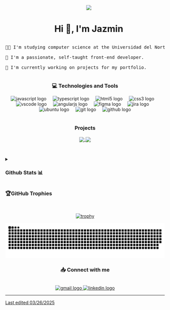 
<div id="user-content-toc">
  <ul align="center">
    <img src= "https://media1.giphy.com/media/v1.Y2lkPTc5MGI3NjExcnBhbW9zdmg3ajUxMXF3cHo5ZTFsd3oyOTR1cjYyMmNxM3I5MWlhdCZlcD12MV9pbnRlcm5hbF9naWZfYnlfaWQmY3Q9cw/fo0HtwcJzNUcOlRdFc/giphy.gif" width="100"/>
    <summary><h1 style="display: inline-block">Hi 👋, I'm Jazmin</h1></summary>
  </ul>
</div>
<pre>
👩‍💻 I'm studying computer science at the Universidad del Norte.<br>
💭 I'm a passionate, self-taught front-end developer.<br>
🔭 I'm currently working on projects for my portfolio.<br>
</pre>

<div align="center">
  <h3>💻 Technologies and Tools</h3>
  <img src="https://cdn.jsdelivr.net/gh/devicons/devicon/icons/javascript/javascript-original.svg" height="30" alt="javascript logo"  />
  <img width="12" />
  <img src="https://cdn.jsdelivr.net/gh/devicons/devicon/icons/typescript/typescript-original.svg" height="30" alt="typescript logo"  />
  <img width="12" />
  <img src="https://cdn.jsdelivr.net/gh/devicons/devicon/icons/html5/html5-original.svg" height="30" alt="html5 logo"  />
  <img width="12" />
  <img src="https://cdn.jsdelivr.net/gh/devicons/devicon/icons/css3/css3-original.svg" height="30" alt="css3 logo"  />
  <img width="12" />
  <img src="https://cdn.jsdelivr.net/gh/devicons/devicon/icons/vscode/vscode-original.svg" height="30" alt="vscode logo"  />
  <img width="12" />
  <img src="https://cdn.jsdelivr.net/gh/devicons/devicon/icons/angularjs/angularjs-original.svg" height="30" alt="angularjs logo"  />
  <img width="12" />
  <img src="https://cdn.jsdelivr.net/gh/devicons/devicon/icons/figma/figma-original.svg" height="30" alt="figma logo"  />
  <img width="12" />
  <img src="https://cdn.jsdelivr.net/gh/devicons/devicon/icons/jira/jira-original.svg" height="30" alt="jira logo"  />
  <img width="12" />
  <img src="https://cdn.jsdelivr.net/gh/devicons/devicon/icons/ubuntu/ubuntu-plain.svg" height="30" alt="ubuntu logo"  />
  <img width="12" />
  <img src="https://cdn.jsdelivr.net/gh/devicons/devicon/icons/git/git-original.svg" height="30" alt="git logo"  />
  <img width="12" />
  <img src="https://cdn.jsdelivr.net/gh/devicons/devicon/icons/github/github-original.svg" height="30" alt="github logo"  />
</div>

<br clear="both">

<div align="center">
<h3>Projects</h3>

   <a href="https://github.com/Nneji123/Website-Blocker">

  <img align="center" src="https://github-readme-stats.vercel.app/api/pin/?username=imjazmina&repo=dic-coffe&theme=tokyonight" />

</a>  


<a href="https://github.com/Nneji123/Alien-Shooter">

  <!-- Change the `github-readme-stats.anuraghazra1.vercel.app` to `github-readme-stats.vercel.app`  -->

  <img align="center" src="https://github-readme-stats.anuraghazra1.vercel.app/api/pin/?username=imjazmina&repo=JJNY&theme=tokyonight" />

</a> <br>

</div>

<details> 
   <summary><h3> Github Stats 📊</summary>
<br>
  <div align="center">
  <h4>Profile Stats</h4>
  <p>
      <a href="https://github.com/anuraghazra/github-readme-stats"><img alt="Ifeanyi's Github Stats" src="https://github-readme-stats.vercel.app/api?username=imjazmina&show_icons=true&count_private=true&theme=tokyonight" height="192px"/></a>
<br>
    <h4>Top Langs</h4>
  &nbsp;
	  <img src="https://github-readme-stats.vercel.app/api/top-langs?username=imjazmina&show_icons=true&locale=en&layout=compact&theme=tokyonight" alt="nneji123" height="192px"/>
  <br>
    </div>
  </p>
</details>
     
<h3> 🏆GitHub Trophies </h3>
     <br>
<div align="center">   
  
[![trophy](https://github-profile-trophy.vercel.app/?username=imjazmina&theme=tokyonight)](https://github.com/ryo-ma/github-profile-trophy)

<p align="center">
  <img  src="https://raw.githubusercontent.com/Elanza-48/Elanza-48/main/resources/img/github-contribution-grid-snake.svg"
    alt="example" />
</p>
</div>

<div align ="center">
<h3> 📥 Connect with me </h3> <br>
<a href="mailto:alonsomoralesjazmin@gmail.com" target="blank">
   <img src="https://img.shields.io/static/v1?message=Gmail&logo=gmail&label=&color=D14836&logoColor=white&labelColor=&style=for-the-badge" height="35" alt="gmail logo"  />
</a>
<a href="https://[wwww.linkedin.com/in/mariajazminalonso/](https://www.linkedin.com/in/mariajazminalonso/)" target="blank">
<img src="https://img.shields.io/static/v1?message=LinkedIn&logo=linkedin&label=&color=0077B5&logoColor=white&labelColor=&style=for-the-badge" height="35" alt="linkedin logo"  />
</div>

----
Last edited 03/26/2025
